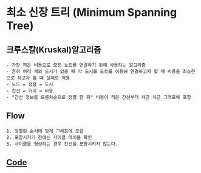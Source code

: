 <h1>최소 신장 트리 (Minimum Spanning Tree) </h1>

<h2>크루스칼(Kruskal)알고리즘</h2>

    - 가장 적은 비용으로 모든 노드를 연결하기 위해 사용하는 알고리즘 
    - 흔히 여러 개의 도시가 있을 때 각 도시를 도로를 이용해 연결하고자 할 때 비용을 최소한으로 하고자 할 때 실제로 적용
    - 노드 = 정점 = 도시 
    - 간선 = 거리 = 비용
    - "간선 정보를 오름차순으로 정렬 한 뒤" 비용이 적은 간선부터 차근 차근 그래프에 포함
  
<h2>Flow</h2>

    1. 정렬된 순서에 맞게 그래프에 포함
    2. 포함시키기 전에는 사이클 테이블 확인 
    3. 사이클을 형성하는 경우 간선을 포함시키지 않는다.
  
  <a href ="https://github.com/yjkwon07/Algorithm-study/blob/master/%EA%B7%B8%EB%9E%98%ED%94%84%EC%9D%98%20%EC%B5%9C%EC%86%8C%EB%B9%84%EC%9A%A9/kruskal.cpp"> <h2> Code </h2> </a> 
